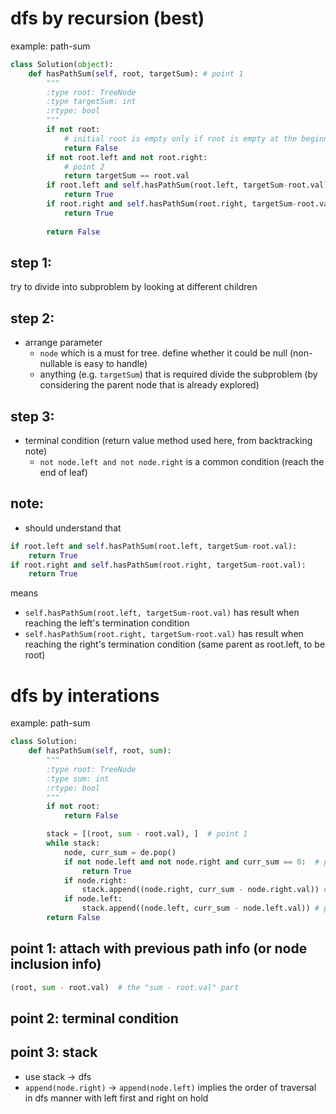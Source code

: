 # dfs by recursion (best)
example: path-sum
```python
class Solution(object):
    def hasPathSum(self, root, targetSum): # point 1
        """
        :type root: TreeNode
        :type targetSum: int
        :rtype: bool
        """
        if not root:
            # initial root is empty only if root is empty at the beginning
            return False
        if not root.left and not root.right:    
            # point 2
            return targetSum == root.val
        if root.left and self.hasPathSum(root.left, targetSum-root.val):
            return True
        if root.right and self.hasPathSum(root.right, targetSum-root.val):
            return True
        
        return False
```

## step 1: 
try to divide into subproblem by looking at different children

## step 2: 
- arrange parameter
  - `node` which is a must for tree. define whether it could be null (non-nullable is easy to handle)
  - anything (e.g. `targetSum`) that is required divide the subproblem (by considering the parent node that is already explored)

## step 3: 
- terminal condition (return value method used here, from backtracking note)
  - `not node.left and not node.right` is a common condition (reach the end of leaf)

## note:
- should understand that 
```python
if root.left and self.hasPathSum(root.left, targetSum-root.val):
    return True
if root.right and self.hasPathSum(root.right, targetSum-root.val):
    return True
```
means 
- `self.hasPathSum(root.left, targetSum-root.val)` has result when reaching the left's termination condition
- `self.hasPathSum(root.right, targetSum-root.val)` has result when reaching the right's termination condition (same parent as root.left, to be root)


# dfs by interations
example: path-sum

```python
class Solution:
    def hasPathSum(self, root, sum):
        """
        :type root: TreeNode
        :type sum: int
        :rtype: bool
        """
        if not root:
            return False

        stack = [(root, sum - root.val), ]  # point 1
        while stack:
            node, curr_sum = de.pop()
            if not node.left and not node.right and curr_sum == 0:  # point 2
                return True
            if node.right:
                stack.append((node.right, curr_sum - node.right.val)) # point 3
            if node.left:
                stack.append((node.left, curr_sum - node.left.val)) # point 3
        return False
```

## point 1: attach with previous path info (or node inclusion info)
```python
(root, sum - root.val)  # the "sum - root.val" part

```

## point 2: terminal condition

## point 3: stack
- use stack -> dfs
- `append(node.right)` -> `append(node.left)` implies the order of traversal in dfs manner with left first and right on hold
